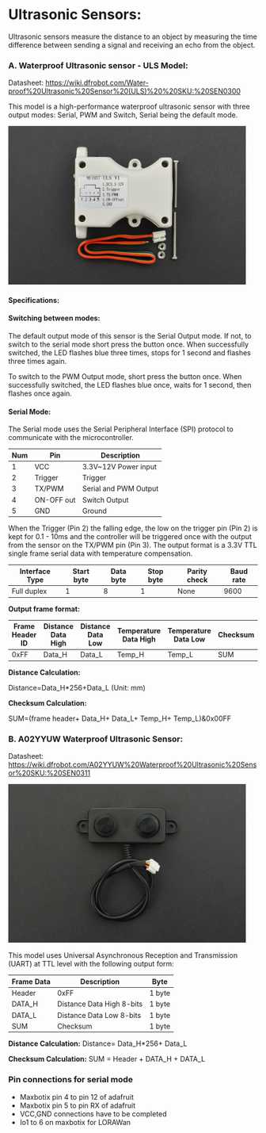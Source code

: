 # Ultrasonic Sensors:

  Ultrasonic sensors measure the distance to an object by measuring the time
difference between sending a signal and receiving an echo from the object.

### A. Waterproof Ultrasonic sensor - ULS Model:
Datasheet: https://wiki.dfrobot.com/Water-proof%20Ultrasonic%20Sensor%20(ULS)%20%20SKU:%20SEN0300

This model is a high-performance waterproof ultrasonic sensor with three
output modes: Serial, PWM and Switch, Serial being the default mode.

<img src="Images/ULS.jpg" width="480">

#### Specifications:


#### Switching between modes:
  The default output mode of this sensor is the Serial Output mode. If not, to switch
to the serial mode short press the button once. When successfully switched, the
LED flashes blue three times, stops for 1 second and flashes three times again.

  To switch to the PWM Output mode, short press the button once. When successfully
switched, the LED flashes blue once, waits for 1 second, then flashes once again.

#### Serial Mode:
  The Serial mode uses the Serial Peripheral Interface (SPI) protocol to communicate with the microcontroller.

| Num  | Pin           | Description  |
| ---- | ------------- |--------------|
|  1   | VCC           |3.3V~12V Power input|
|  2   |  Trigger      | Trigger|
|  3   |   TX/PWM      | Serial and PWM Output |
| 4    | ON-OFF out    |  Switch Output |
| 5     |  GND         |    Ground        |

When the Trigger (Pin 2) the falling edge, the low on the trigger pin (Pin 2) is kept for 0.1 - 10ms and the controller will be triggered once with the output from the sensor on the TX/PWM pin (Pin 3). The output format is a 3.3V TTL single frame serial data with temperature compensation.

| Interface Type |	Start byte |	Data byte |	Stop byte |	Parity check	| Baud rate |
|----------------|--------------|-----------|---------- | --------------| -----------|
| Full duplex	   |     1       |	8	        |    1	    |     None      |     9600   |

**Output frame format:**

| Frame Header ID | Distance Data High	 | Distance Data Low | Temperature Data High|	Temperature Data Low	| Checksum |
|----------------|-----------------------|--------------------|---------------------| ---------------------| ---------|
| 0xFF	         |   Data_H	             |     Data_L	       |           Temp_H	    |      Temp_L	         |   SUM      |

**Distance Calculation:**

Distance=Data_H*256+Data_L (Unit: mm)

**Checksum Calculation:**

SUM=(frame header+ Data_H+ Data_L+ Temp_H+ Temp_L)&0x00FF


### B. A02YYUW Waterproof Ultrasonic Sensor:
Datasheet: https://wiki.dfrobot.com/A02YYUW%20Waterproof%20Ultrasonic%20Sensor%20SKU:%20SEN0311



<img src="Images/A02YYUW.jpg" width="480">

This model uses Universal Asynchronous Reception and Transmission (UART) at TTL level with the following output form:

| Frame Data |	Description | Byte |
| ---------- | ------------ | ---- |
| Header	   | 0xFF         | 1 byte |
| DATA_H	|Distance Data High 8-bits|	1 byte|
| DATA_L	|Distance Data Low 8-bits	|1 byte|
| SUM	|Checksum	|1 byte|


**Distance Calculation:**
Distance= Data_H*256+ Data_L


**Checksum Calculation:**
SUM = Header + DATA_H + DATA_L

### Pin connections for serial mode
 - Maxbotix pin 4 to pin 12 of adafruit
 - Maxbotix pin 5 to pin RX of adafruit
 - VCC,GND connections have to be completed
 - Io1 to 6 on maxbotix for LORAWan
